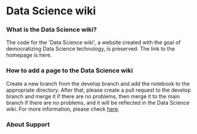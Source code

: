 # Data Science wiki


### What is the Data Science wiki?
The code for the 'Data Science wiki', a website created with the goal of democratizing Data Science technology, is preserved.
The link to the homepage is here.


### How to add a page to the Data Science wiki
Create a new branch from the develop branch and add the notebook to the appropriate directory. After that, please create a pull request to the develop branch and merge it if there are no problems, then merge it to the main branch if there are no problems, and it will be reflected in the Data Science wiki.
For more information, please check [here](https://github.com/fuyu-quant/data-science-wiki/wiki/Data-Science-wiki%E3%81%B8%E3%81%AE%E3%83%9A%E3%83%BC%E3%82%B8%E3%81%AE%E8%BF%BD%E5%8A%A0%E6%96%B9%E6%B3%95).


### About Support



